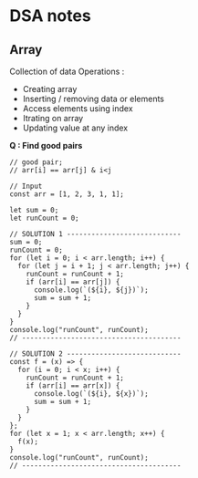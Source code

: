 # DSA notes
## Array
Collection  of data
Operations :

 - Creating array
 - Inserting / removing data or elements
 - Access elements using index
 - Itrating on array
 - Updating value at any index

**Q : Find good pairs**

    // good pair;
    // arr[i] == arr[j] & i<j
    
    // Input
    const arr = [1, 2, 3, 1, 1];
    
    let sum = 0;
    let runCount = 0;
    
    // SOLUTION 1 ----------------------------
    sum = 0;
    runCount = 0;
    for (let i = 0; i < arr.length; i++) {
      for (let j = i + 1; j < arr.length; j++) {
        runCount = runCount + 1;
        if (arr[i] == arr[j]) {
          console.log(`(${i}, ${j})`);
          sum = sum + 1;
        }
      }
    }
    console.log("runCount", runCount);
    // ---------------------------------------
    
    // SOLUTION 2 ----------------------------
    const f = (x) => {
      for (i = 0; i < x; i++) {
        runCount = runCount + 1;
        if (arr[i] == arr[x]) {
          console.log(`(${i}, ${x})`);
          sum = sum + 1;
        }
      }
    };
    for (let x = 1; x < arr.length; x++) {
      f(x);
    }
    console.log("runCount", runCount);
    // ---------------------------------------
